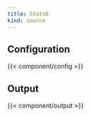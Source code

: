 ```yaml
---
title: StatsD
kind: source
---
```


## Configuration

{{< component/config >}}

## Output

{{< component/output >}}
